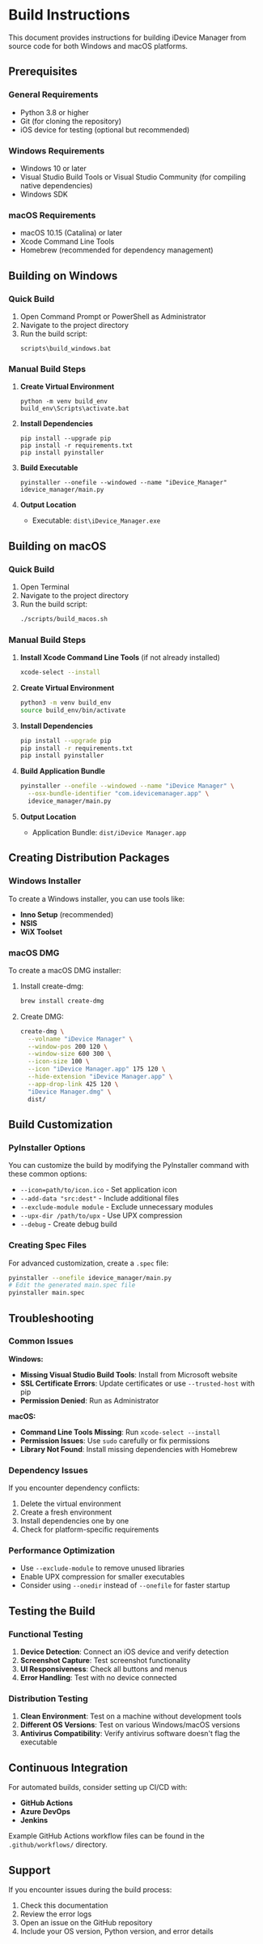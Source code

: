 # Build Instructions

This document provides instructions for building iDevice Manager from source code for both Windows and macOS platforms.

## Prerequisites

### General Requirements
- Python 3.8 or higher
- Git (for cloning the repository)
- iOS device for testing (optional but recommended)

### Windows Requirements
- Windows 10 or later
- Visual Studio Build Tools or Visual Studio Community (for compiling native dependencies)
- Windows SDK

### macOS Requirements
- macOS 10.15 (Catalina) or later
- Xcode Command Line Tools
- Homebrew (recommended for dependency management)

## Building on Windows

### Quick Build
1. Open Command Prompt or PowerShell as Administrator
2. Navigate to the project directory
3. Run the build script:
   ```batch
   scripts\build_windows.bat
   ```

### Manual Build Steps
1. **Create Virtual Environment**
   ```batch
   python -m venv build_env
   build_env\Scripts\activate.bat
   ```

2. **Install Dependencies**
   ```batch
   pip install --upgrade pip
   pip install -r requirements.txt
   pip install pyinstaller
   ```

3. **Build Executable**
   ```batch
   pyinstaller --onefile --windowed --name "iDevice_Manager" idevice_manager/main.py
   ```

4. **Output Location**
   - Executable: `dist\iDevice_Manager.exe`

## Building on macOS

### Quick Build
1. Open Terminal
2. Navigate to the project directory
3. Run the build script:
   ```bash
   ./scripts/build_macos.sh
   ```

### Manual Build Steps
1. **Install Xcode Command Line Tools** (if not already installed)
   ```bash
   xcode-select --install
   ```

2. **Create Virtual Environment**
   ```bash
   python3 -m venv build_env
   source build_env/bin/activate
   ```

3. **Install Dependencies**
   ```bash
   pip install --upgrade pip
   pip install -r requirements.txt
   pip install pyinstaller
   ```

4. **Build Application Bundle**
   ```bash
   pyinstaller --onefile --windowed --name "iDevice Manager" \
     --osx-bundle-identifier "com.idevicemanager.app" \
     idevice_manager/main.py
   ```

5. **Output Location**
   - Application Bundle: `dist/iDevice Manager.app`

## Creating Distribution Packages

### Windows Installer
To create a Windows installer, you can use tools like:
- **Inno Setup** (recommended)
- **NSIS**
- **WiX Toolset**

### macOS DMG
To create a macOS DMG installer:
1. Install create-dmg:
   ```bash
   brew install create-dmg
   ```

2. Create DMG:
   ```bash
   create-dmg \
     --volname "iDevice Manager" \
     --window-pos 200 120 \
     --window-size 600 300 \
     --icon-size 100 \
     --icon "iDevice Manager.app" 175 120 \
     --hide-extension "iDevice Manager.app" \
     --app-drop-link 425 120 \
     "iDevice Manager.dmg" \
     dist/
   ```

## Build Customization

### PyInstaller Options
You can customize the build by modifying the PyInstaller command with these common options:

- `--icon=path/to/icon.ico` - Set application icon
- `--add-data "src:dest"` - Include additional files
- `--exclude-module module` - Exclude unnecessary modules
- `--upx-dir /path/to/upx` - Use UPX compression
- `--debug` - Create debug build

### Creating Spec Files
For advanced customization, create a `.spec` file:
```bash
pyinstaller --onefile idevice_manager/main.py
# Edit the generated main.spec file
pyinstaller main.spec
```

## Troubleshooting

### Common Issues

**Windows:**
- **Missing Visual Studio Build Tools**: Install from Microsoft website
- **SSL Certificate Errors**: Update certificates or use `--trusted-host` with pip
- **Permission Denied**: Run as Administrator

**macOS:**
- **Command Line Tools Missing**: Run `xcode-select --install`
- **Permission Issues**: Use `sudo` carefully or fix permissions
- **Library Not Found**: Install missing dependencies with Homebrew

### Dependency Issues
If you encounter dependency conflicts:
1. Delete the virtual environment
2. Create a fresh environment
3. Install dependencies one by one
4. Check for platform-specific requirements

### Performance Optimization
- Use `--exclude-module` to remove unused libraries
- Enable UPX compression for smaller executables
- Consider using `--onedir` instead of `--onefile` for faster startup

## Testing the Build

### Functional Testing
1. **Device Detection**: Connect an iOS device and verify detection
2. **Screenshot Capture**: Test screenshot functionality
3. **UI Responsiveness**: Check all buttons and menus
4. **Error Handling**: Test with no device connected

### Distribution Testing
1. **Clean Environment**: Test on a machine without development tools
2. **Different OS Versions**: Test on various Windows/macOS versions
3. **Antivirus Compatibility**: Verify antivirus software doesn't flag the executable

## Continuous Integration

For automated builds, consider setting up CI/CD with:
- **GitHub Actions**
- **Azure DevOps**
- **Jenkins**

Example GitHub Actions workflow files can be found in the `.github/workflows/` directory.

## Support

If you encounter issues during the build process:
1. Check this documentation
2. Review the error logs
3. Open an issue on the GitHub repository
4. Include your OS version, Python version, and error details